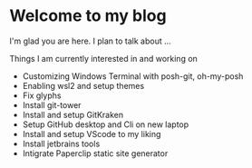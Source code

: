 # Welcome to my blog

I'm glad you are here. I plan to talk about ...

Things I am currently interested in and working on
* Customizing Windows Terminal with posh-git, oh-my-posh
* Enabling wsl2 and setup themes
* Fix glyphs 
* Install git-tower
* Install and setup GitKraken
* Setup GitHub desktop and Cli on new laptop
* Install and setup VScode to my liking
* Install jetbrains tools
* Intigrate Paperclip static site generator
